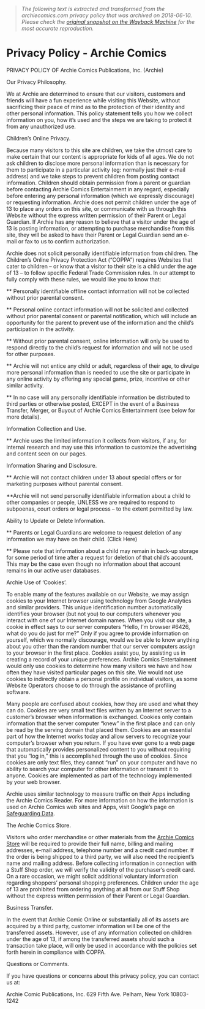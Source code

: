 > *The following text is extracted and transformed from the archiecomics.com privacy policy that was archived on 2018-06-10. Please check the [original snapshot on the Wayback Machine](https://web.archive.org/web/20180610134111id_/http%3A//archiecomics.com/about-us/privacy-policy) for the most accurate reproduction.*

# Privacy Policy - Archie Comics

PRIVACY POLICY OF Archie Comics Publications, Inc. (Archie)

Our Privacy Philosophy.

We at Archie are determined to ensure that our visitors, customers and friends will have a fun experience while visiting this Website, without sacrificing their peace of mind as to the protection of their identity and other personal information. This policy statement tells you how we collect information on you, how it’s used and the steps we are taking to protect it from any unauthorized use.

Children’s Online Privacy.

Because many visitors to this site are children, we take the utmost care to make certain that our content is appropriate for kids of all ages. We do not ask children to disclose more personal information than is necessary for them to participate in a particular activity (eg: normally just their e-mail address) and we take steps to prevent children from posting contact information. Children should obtain permission from a parent or guardian before contacting Archie Comics Entertainment in any regard, especially before entering any personal information (which we expressly discourage) or requesting information. Archie does not permit children under the age of 13 to place any orders on this site, or communicate with us through this Website without the express written permission of their Parent or Legal Guardian. If Archie has any reason to believe that a visitor under the age of 13 is posting information, or attempting to purchase merchandise from this site, they will be asked to have their Parent or Legal Guardian send an e-mail or fax to us to confirm authorization.

Archie does not solicit personally identifiable information from children. The Children’s Online Privacy Protection Act (“COPPA”) requires Websites that cater to children – or know that a visitor to their site is a child under the age of 13 – to follow specific Federal Trade Commission rules. In our attempt to fully comply with these rules, we would like you to know that:

** Personally identifiable offline contact information will not be collected without prior parental consent.

** Personal online contact information will not be solicited and collected without prior parental consent or parental notification, which will include an opportunity for the parent to prevent use of the information and the child’s participation in the activity.

** Without prior parental consent, online information will only be used to respond directly to the child’s request for information and will not be used for other purposes.

** Archie will not entice any child or adult, regardless of their age, to divulge more personal information than is needed to use the site or participate in any online activity by offering any special game, prize, incentive or other similar activity.

** In no case will any personally identifiable information be distributed to third parties or otherwise posted, EXCEPT in the event of a Business Transfer, Merger, or Buyout of Archie Comics Entertainment (see below for more details).

Information Collection and Use.

** Archie uses the limited information it collects from visitors, if any, for internal research and may use this information to customize the advertising and content seen on our pages.

Information Sharing and Disclosure.

** Archie will not contact children under 13 about special offers or for marketing purposes without parental consent.

**Archie will not send personally identifiable information about a child to other companies or people, UNLESS we are required to respond to subpoenas, court orders or legal process – to the extent permitted by law.

Ability to Update or Delete Information.

** Parents or Legal Guardians are welcome to request deletion of any information we may have on their child. (Click Here)

** Please note that information about a child may remain in back-up storage for some period of time after a request for deletion of that child’s account. This may be the case even though no information about that account remains in our active user databases.

Archie Use of ‘Cookies’.

To enable many of the features available on our Website, we may assign cookies to your Internet browser using technology from Google Analytics and similar providers. This unique identification number automatically identifies your browser (but not you) to our computers whenever you interact with one of our Internet domain names. When you visit our site, a cookie in effect says to our server computers “Hello, I’m browser #6426, what do you do just for me?” Only if you agree to provide information on yourself, which we normally discourage, would we be able to know anything about you other than the random number that our server computers assign to your browser in the first place. Cookies assist you, by assisting us in creating a record of your unique preferences. Archie Comics Entertainment would only use cookies to determine how many visitors we have and how often they have visited particular pages on this site. We would not use cookies to indirectly obtain a personal profile on individual visitors, as some Website Operators choose to do through the assistance of profiling software.

Many people are confused about cookies, how they are used and what they can do. Cookies are very small text files written by an Internet server to a customer’s browser when information is exchanged. Cookies only contain information that the server computer “knew” in the first place and can only be read by the serving domain that placed them. Cookies are an essential part of how the Internet works today and allow servers to recognize your computer’s browser when you return. If you have ever gone to a web page that automatically provides personalized content to you without requiring that you “log in,” this is accomplished through the use of cookies. Since cookies are only text files, they cannot “run” on your computer and have no ability to search your computer for other information or transmit it to anyone. Cookies are implemented as part of the technology implemented by your web browser.

Archie uses similar technology to measure traffic on their Apps including the Archie Comics Reader. For more information on how the information is used on Archie Comics web sites and Apps, visit Google’s page on [Safeguarding Data](https://support.google.com/analytics/answer/6004245?hl=en).

The Archie Comics Store.

Visitors who order merchandise or other materials from the [Archie Comics Store](http://store.yahoo.com/cgi-bin/clink?archiecomics+vjpWgc+index.html+ "archie comics store") will be required to provide their full name, billing and mailing addresses, e-mail address, telephone number and a credit card number. If the order is being shipped to a third party, we will also need the recipient’s name and mailing address. Before collecting information in connection with a Stuff Shop order, we will verify the validity of the purchaser’s credit card. On a rare occasion, we might solicit additional voluntary information regarding shoppers’ personal shopping preferences. Children under the age of 13 are prohibited from ordering anything at all from our Stuff Shop without the express written permission of their Parent or Legal Guardian.

Business Transfer.

In the event that Archie Comic Online or substantially all of its assets are acquired by a third party, customer information will be one of the transferred assets. However, use of any information collected on children under the age of 13, if among the transferred assets should such a transaction take place, will only be used in accordance with the policies set forth herein in compliance with COPPA.

Questions or Comments.

If you have questions or concerns about this privacy policy, you can contact us at:

Archie Comic Publications, Inc. 629 Fifth Ave. Pelham, New York 10803-1242
